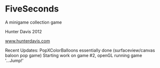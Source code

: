 FiveSeconds
===========

A minigame collection game

Hunter Davis 2012

www.hunterdavis.com


Recent Updates:
PopXColorBalloons essentially done (surfaceview/canvas baloon pop game)
Starting work on game #2, openGL running game '...Jump!'
